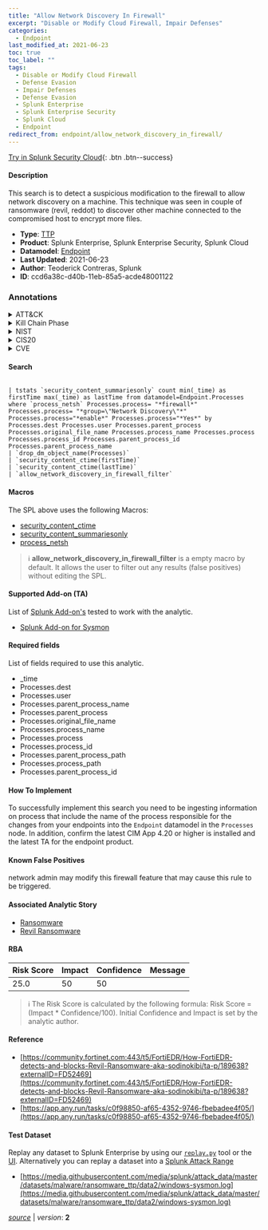 ```yaml
---
title: "Allow Network Discovery In Firewall"
excerpt: "Disable or Modify Cloud Firewall, Impair Defenses"
categories:
  - Endpoint
last_modified_at: 2021-06-23
toc: true
toc_label: ""
tags:
  - Disable or Modify Cloud Firewall
  - Defense Evasion
  - Impair Defenses
  - Defense Evasion
  - Splunk Enterprise
  - Splunk Enterprise Security
  - Splunk Cloud
  - Endpoint
redirect_from: endpoint/allow_network_discovery_in_firewall/
---
```




[Try in Splunk Security Cloud](https://www.splunk.com/en_us/cyber-security.html){: .btn .btn--success}

#### Description

This search is to detect a suspicious modification to the firewall to allow network discovery on a machine. This technique was seen in couple of ransomware (revil, reddot) to discover other machine connected to the compromised host to encrypt more files.

- **Type**: [TTP](https://github.com/splunk/security_content/wiki/Detection-Analytic-Types)
- **Product**: Splunk Enterprise, Splunk Enterprise Security, Splunk Cloud
- **Datamodel**: [Endpoint](https://docs.splunk.com/Documentation/CIM/latest/User/Endpoint)
- **Last Updated**: 2021-06-23
- **Author**: Teoderick Contreras, Splunk
- **ID**: ccd6a38c-d40b-11eb-85a5-acde48001122

### Annotations
<details>
  <summary>ATT&CK</summary>

<div markdown="1">

#### [ATT&CK](https://attack.mitre.org/)

| ID          | Technique   | Tactic         |
| ----------- | ----------- |--------------- |
| [T1562.007](https://attack.mitre.org/techniques/T1562/007/) | Disable or Modify Cloud Firewall | Defense Evasion |

| [T1562](https://attack.mitre.org/techniques/T1562/) | Impair Defenses | Defense Evasion |

</div>
</details>


<details>
  <summary>Kill Chain Phase</summary>

<div markdown="1">

* Exploitation


</div>
</details>


<details>
  <summary>NIST</summary>

<div markdown="1">



</div>
</details>

<details>
  <summary>CIS20</summary>

<div markdown="1">



</div>
</details>

<details>
  <summary>CVE</summary>

<div markdown="1">


</div>
</details>


#### Search

```

| tstats `security_content_summariesonly` count min(_time) as firstTime max(_time) as lastTime from datamodel=Endpoint.Processes where `process_netsh` Processes.process= "*firewall*" Processes.process= "*group=\"Network Discovery\"*"  Processes.process="*enable*" Processes.process="*Yes*" by Processes.dest Processes.user Processes.parent_process Processes.original_file_name Processes.process_name Processes.process Processes.process_id Processes.parent_process_id Processes.parent_process_name 
| `drop_dm_object_name(Processes)` 
| `security_content_ctime(firstTime)` 
| `security_content_ctime(lastTime)` 
| `allow_network_discovery_in_firewall_filter`
```

#### Macros
The SPL above uses the following Macros:
* [security_content_ctime](https://github.com/splunk/security_content/blob/develop/macros/security_content_ctime.yml)
* [security_content_summariesonly](https://github.com/splunk/security_content/blob/develop/macros/security_content_summariesonly.yml)
* [process_netsh](https://github.com/splunk/security_content/blob/develop/macros/process_netsh.yml)

> :information_source:
> **allow_network_discovery_in_firewall_filter** is a empty macro by default. It allows the user to filter out any results (false positives) without editing the SPL.


#### Supported Add-on (TA)
List of [Splunk Add-on's](https://docs.splunk.com/Documentation/AddOns/released/Overview/AboutSplunkadd-ons) tested to work with the analytic.

* [Splunk Add-on for Sysmon](https://splunkbase.splunk.com/app/5709)


#### Required fields
List of fields required to use this analytic.
* _time
* Processes.dest
* Processes.user
* Processes.parent_process_name
* Processes.parent_process
* Processes.original_file_name
* Processes.process_name
* Processes.process
* Processes.process_id
* Processes.parent_process_path
* Processes.process_path
* Processes.parent_process_id



#### How To Implement
To successfully implement this search you need to be ingesting information on process that include the name of the process responsible for the changes from your endpoints into the `Endpoint` datamodel in the `Processes` node. In addition, confirm the latest CIM App 4.20 or higher is installed and the latest TA for the endpoint product.
#### Known False Positives
network admin may modify this firewall feature that may cause this rule to be triggered.

#### Associated Analytic Story
* [Ransomware](/stories/ransomware)
* [Revil Ransomware](/stories/revil_ransomware)




#### RBA

| Risk Score  | Impact      | Confidence   | Message      |
| ----------- | ----------- |--------------|--------------|
| 25.0 | 50 | 50 |  |


> :information_source:
> The Risk Score is calculated by the following formula: Risk Score = (Impact * Confidence/100). Initial Confidence and Impact is set by the analytic author.


#### Reference

* [https://community.fortinet.com:443/t5/FortiEDR/How-FortiEDR-detects-and-blocks-Revil-Ransomware-aka-sodinokibi/ta-p/189638?externalID=FD52469](https://community.fortinet.com:443/t5/FortiEDR/How-FortiEDR-detects-and-blocks-Revil-Ransomware-aka-sodinokibi/ta-p/189638?externalID=FD52469)
* [https://app.any.run/tasks/c0f98850-af65-4352-9746-fbebadee4f05/](https://app.any.run/tasks/c0f98850-af65-4352-9746-fbebadee4f05/)



#### Test Dataset
Replay any dataset to Splunk Enterprise by using our [`replay.py`](https://github.com/splunk/attack_data#using-replaypy) tool or the [UI](https://github.com/splunk/attack_data#using-ui).
Alternatively you can replay a dataset into a [Splunk Attack Range](https://github.com/splunk/attack_range#replay-dumps-into-attack-range-splunk-server)

* [https://media.githubusercontent.com/media/splunk/attack_data/master/datasets/malware/ransomware_ttp/data2/windows-sysmon.log](https://media.githubusercontent.com/media/splunk/attack_data/master/datasets/malware/ransomware_ttp/data2/windows-sysmon.log)



[*source*](https://github.com/splunk/security_content/tree/develop/detections/endpoint/allow_network_discovery_in_firewall.yml) \| *version*: **2**